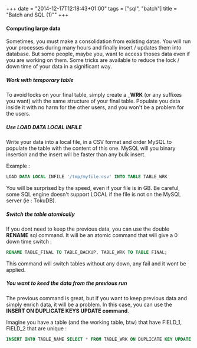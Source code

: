 +++
date = "2014-12-17T12:18:43+01:00"
tags = ["sql", "batch"]
title = "Batch and SQL (1)""
+++

#### Computing large data

Sometimes, you must make a consolidation from existing datas. You will run your processes during many hours and finally insert / updates them into database. But some people, maybe you, want to access thoses data even if you are working on them. Some tricks are available to reduce the lock / down time of your data in a significant way.

##### Work with temporary table

To avoid locks on your final table, simply create a **_WRK** (or any suffixes you want) with the same structure of your final table. Populate you data inside it with no harm for the other users, and you won't be a problem for the users.

##### Use **LOAD DATA LOCAL INFILE** 

Write your data into a local file, in a CSV format and order MySQL to populate the table with the content of this one. MySQL will you binary insertion and the insert will be faster than any bulk insert.

Example :

```SQL
LOAD DATA LOCAL INFILE '/tmp/myfile.csv' INTO TABLE TABLE_WRK
```

You will be surprised by the speed, even if your file is in GB. Be careful, some SQL engine doesn't support LOCAL if the file is not on the MySQL server (ie : TokuDB).

##### Switch the table atomically

If you dont need to keep the previous data, you can use the double **RENAME** sql command. It will be an atomic command that will give a 0 down time switch :

```SQL
RENAME TABLE_FINAL TO TABLE_BACKUP, TABLE_WRK TO TABLE FINAL;
```

This command will switch tables without any down, any fail and it wont be applied.

##### You want to keed the data from the previous run

The previous command is great, but if you want to keep previous data and simply enrich data, it will be a problem. In this case, you can use the **INSERT ON DUPLICATE KEYS UPDATE command**.

Imagine you have a table (and the working table, btw) that have FIELD_1, FIELD_2 that are unique :

```SQL
INSERT INTO TABLE_NAME SELECT * FROM TABLE_WRK ON DUPLICATE KEY UPDATE FIELD_3 = VALUES()
```